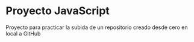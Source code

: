 # Proyecto JavaScript

Proyecto para practicar la subida de un repositorio
creado desde cero en local a GitHub